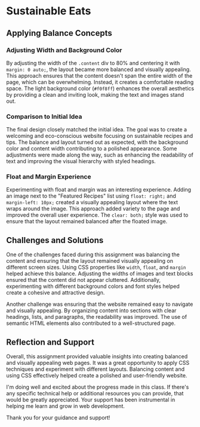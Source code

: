 # Sustainable Eats

## Applying Balance Concepts

### Adjusting Width and Background Color
By adjusting the width of the `.content` div to 80% and centering it with `margin: 0 auto;`, the layout became more balanced and visually appealing. This approach ensures that the content doesn't span the entire width of the page, which can be overwhelming. Instead, it creates a comfortable reading space. The light background color (`#f0f8ff`) enhances the overall aesthetics by providing a clean and inviting look, making the text and images stand out.

### Comparison to Initial Idea
The final design closely matched the initial idea. The goal was to create a welcoming and eco-conscious website focusing on sustainable recipes and tips. The balance and layout turned out as expected, with the background color and content width contributing to a polished appearance. Some adjustments were made along the way, such as enhancing the readability of text and improving the visual hierarchy with styled headings.

### Float and Margin Experience
Experimenting with float and margin was an interesting experience. Adding an image next to the "Featured Recipes" list using `float: right;` and `margin-left: 10px;` created a visually appealing layout where the text wraps around the image. This approach added variety to the page and improved the overall user experience. The `clear: both;` style was used to ensure that the layout remained balanced after the floated image.

## Challenges and Solutions
One of the challenges faced during this assignment was balancing the content and ensuring that the layout remained visually appealing on different screen sizes. Using CSS properties like `width`, `float`, and `margin` helped achieve this balance. Adjusting the widths of images and text blocks ensured that the content did not appear cluttered. Additionally, experimenting with different background colors and font styles helped create a cohesive and attractive design.

Another challenge was ensuring that the website remained easy to navigate and visually appealing. By organizing content into sections with clear headings, lists, and paragraphs, the readability was improved. The use of semantic HTML elements also contributed to a well-structured page.

## Reflection and Support
Overall, this assignment provided valuable insights into creating balanced and visually appealing web pages. It was a great opportunity to apply CSS techniques and experiment with different layouts. Balancing content and using CSS effectively helped create a polished and user-friendly website.

I'm doing well and excited about the progress made in this class. If there's any specific technical help or additional resources you can provide, that would be greatly appreciated. Your support has been instrumental in helping me learn and grow in web development.

Thank you for your guidance and support!
